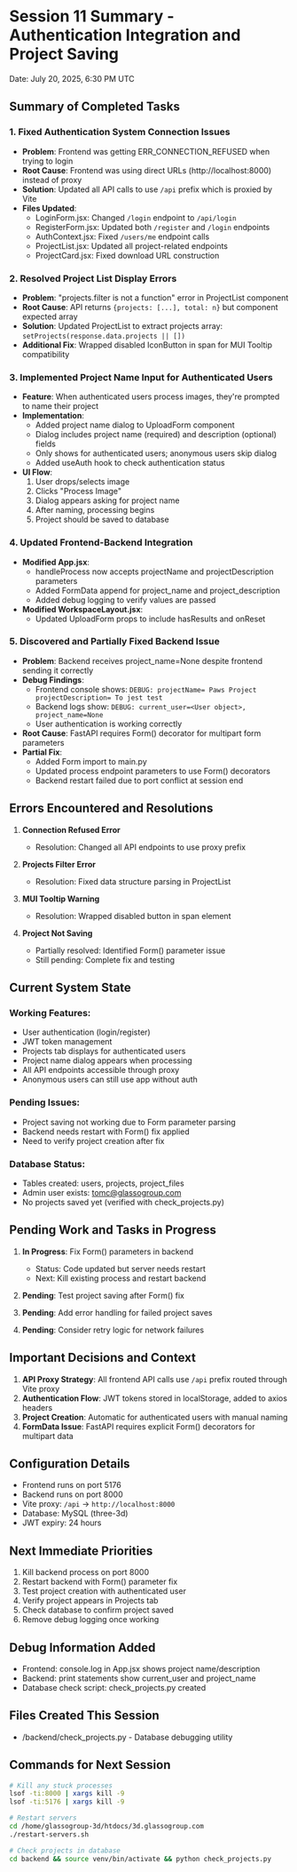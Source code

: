 # Session 11 Summary - Authentication Integration and Project Saving
Date: July 20, 2025, 6:30 PM UTC

## Summary of Completed Tasks

### 1. Fixed Authentication System Connection Issues
- **Problem**: Frontend was getting ERR_CONNECTION_REFUSED when trying to login
- **Root Cause**: Frontend was using direct URLs (http://localhost:8000) instead of proxy
- **Solution**: Updated all API calls to use `/api` prefix which is proxied by Vite
- **Files Updated**:
  - LoginForm.jsx: Changed `/login` endpoint to `/api/login`
  - RegisterForm.jsx: Updated both `/register` and `/login` endpoints
  - AuthContext.jsx: Fixed `/users/me` endpoint calls
  - ProjectList.jsx: Updated all project-related endpoints
  - ProjectCard.jsx: Fixed download URL construction

### 2. Resolved Project List Display Errors
- **Problem**: "projects.filter is not a function" error in ProjectList component
- **Root Cause**: API returns `{projects: [...], total: n}` but component expected array
- **Solution**: Updated ProjectList to extract projects array: `setProjects(response.data.projects || [])`
- **Additional Fix**: Wrapped disabled IconButton in span for MUI Tooltip compatibility

### 3. Implemented Project Name Input for Authenticated Users
- **Feature**: When authenticated users process images, they're prompted to name their project
- **Implementation**:
  - Added project name dialog to UploadForm component
  - Dialog includes project name (required) and description (optional) fields
  - Only shows for authenticated users; anonymous users skip dialog
  - Added useAuth hook to check authentication status
- **UI Flow**:
  1. User drops/selects image
  2. Clicks "Process Image"
  3. Dialog appears asking for project name
  4. After naming, processing begins
  5. Project should be saved to database

### 4. Updated Frontend-Backend Integration
- **Modified App.jsx**:
  - handleProcess now accepts projectName and projectDescription parameters
  - Added FormData append for project_name and project_description
  - Added debug logging to verify values are passed
- **Modified WorkspaceLayout.jsx**:
  - Updated UploadForm props to include hasResults and onReset

### 5. Discovered and Partially Fixed Backend Issue
- **Problem**: Backend receives project_name=None despite frontend sending it correctly
- **Debug Findings**:
  - Frontend console shows: `DEBUG: projectName= Paws Project projectDescription= To jest test`
  - Backend logs show: `DEBUG: current_user=<User object>, project_name=None`
  - User authentication is working correctly
- **Root Cause**: FastAPI requires Form() decorator for multipart form parameters
- **Partial Fix**: 
  - Added Form import to main.py
  - Updated process endpoint parameters to use Form() decorators
  - Backend restart failed due to port conflict at session end

## Errors Encountered and Resolutions

1. **Connection Refused Error**
   - Resolution: Changed all API endpoints to use proxy prefix

2. **Projects Filter Error**
   - Resolution: Fixed data structure parsing in ProjectList

3. **MUI Tooltip Warning**
   - Resolution: Wrapped disabled button in span element

4. **Project Not Saving**
   - Partially resolved: Identified Form() parameter issue
   - Still pending: Complete fix and testing

## Current System State

### Working Features:
- User authentication (login/register)
- JWT token management
- Projects tab displays for authenticated users
- Project name dialog appears when processing
- All API endpoints accessible through proxy
- Anonymous users can still use app without auth

### Pending Issues:
- Project saving not working due to Form parameter parsing
- Backend needs restart with Form() fix applied
- Need to verify project creation after fix

### Database Status:
- Tables created: users, projects, project_files
- Admin user exists: tomc@glassogroup.com
- No projects saved yet (verified with check_projects.py)

## Pending Work and Tasks in Progress

1. **In Progress**: Fix Form() parameters in backend
   - Status: Code updated but server needs restart
   - Next: Kill existing process and restart backend

2. **Pending**: Test project saving after Form() fix
3. **Pending**: Add error handling for failed project saves
4. **Pending**: Consider retry logic for network failures

## Important Decisions and Context

1. **API Proxy Strategy**: All frontend API calls use `/api` prefix routed through Vite proxy
2. **Authentication Flow**: JWT tokens stored in localStorage, added to axios headers
3. **Project Creation**: Automatic for authenticated users with manual naming
4. **FormData Issue**: FastAPI requires explicit Form() decorators for multipart data

## Configuration Details
- Frontend runs on port 5176
- Backend runs on port 8000
- Vite proxy: `/api` → `http://localhost:8000`
- Database: MySQL (three-3d)
- JWT expiry: 24 hours

## Next Immediate Priorities

1. Kill backend process on port 8000
2. Restart backend with Form() parameter fix
3. Test project creation with authenticated user
4. Verify project appears in Projects tab
5. Check database to confirm project saved
6. Remove debug logging once working

## Debug Information Added
- Frontend: console.log in App.jsx shows project name/description
- Backend: print statements show current_user and project_name
- Database check script: check_projects.py created

## Files Created This Session
- /backend/check_projects.py - Database debugging utility

## Commands for Next Session
```bash
# Kill any stuck processes
lsof -ti:8000 | xargs kill -9
lsof -ti:5176 | xargs kill -9

# Restart servers
cd /home/glassogroup-3d/htdocs/3d.glassogroup.com
./restart-servers.sh

# Check projects in database
cd backend && source venv/bin/activate && python check_projects.py
```